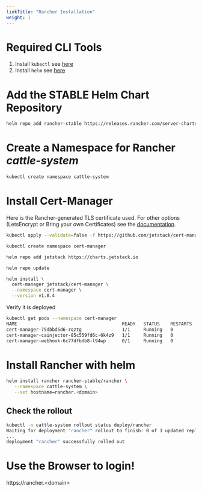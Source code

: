 ```yaml
---
linkTitle: "Rancher Installation"
weight: 1
---
```


# Required CLI Tools

1. Install `kubectl` see [here](../../kubernetes/kubectl)
2. Install `helm` see [here](../../kubernetes/helm)

# Add the **STABLE** Helm Chart Repository

```sh
helm repo add rancher-stable https://releases.rancher.com/server-charts/stable
```

# Create a Namespace for Rancher *cattle-system*

```sh
kubectl create namespace cattle-system
```

# Install Cert-Manager

Here is the Rancher-generated TLS certificate used. For other options (LetsEncrypt or Bring your own Certificates) see the [documentation](https://rancher.com/docs/rancher/v2.x/en/installation/install-rancher-on-k8s/).

```sh
kubectl apply --validate=false -f https://github.com/jetstack/cert-manager/releases/download/v1.0.4/cert-manager.crds.yaml

kubectl create namespace cert-manager

helm repo add jetstack https://charts.jetstack.io

helm repo update

helm install \
  cert-manager jetstack/cert-manager \
  --namespace cert-manager \
  --version v1.0.4
```

Verify it is deployed

```sh
kubectl get pods --namespace cert-manager
NAME                                       READY   STATUS    RESTARTS   AGE
cert-manager-75dbbd5d6-rqztg               1/1     Running   0          8s
cert-manager-cainjector-85c559fd6c-6k4z9   1/1     Running   0          8s
cert-manager-webhook-6c77dfbdb8-l94wp      0/1     Running   0          8s
```

# Install Rancher with helm

```sh
helm install rancher rancher-stable/rancher \
   --namespace cattle-system \
   --set hostname=rancher.<domain>
```

## Check the rollout

```sh
kubectl -n cattle-system rollout status deploy/rancher
Waiting for deployment "rancher" rollout to finish: 0 of 3 updated replicas are available...
...
deployment "rancher" successfully rolled out
```

# Use the Browser to login!

https://rancher.\<domain>